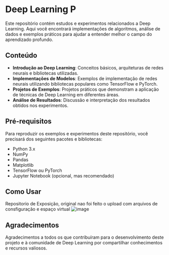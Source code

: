 # Deep Learning P

Este repositório contém estudos e experimentos relacionados a Deep Learning. Aqui você encontrará implementações de algoritmos, análise de dados e exemplos práticos para ajudar a entender melhor o campo do aprendizado profundo.

## Conteúdo

- **Introdução ao Deep Learning**: Conceitos básicos, arquiteturas de redes neurais e bibliotecas utilizadas.
- **Implementações de Modelos**: Exemplos de implementação de redes neurais utilizando bibliotecas populares como TensorFlow e PyTorch.
- **Projetos de Exemplos**: Projetos práticos que demonstram a aplicação de técnicas de Deep Learning em diferentes áreas.
- **Análise de Resultados**: Discussão e interpretação dos resultados obtidos nos experimentos.

## Pré-requisitos

Para reproduzir os exemplos e experimentos deste repositório, você precisará dos seguintes pacotes e bibliotecas:

- Python 3.x
- NumPy
- Pandas
- Matplotlib
- TensorFlow ou PyTorch
- Jupyter Notebook (opcional, mas recomendado)

## Como Usar
Repositorio de Exposição, original nao foi feito o upload com arquivos de consfiguração e espaço virtual
![image](https://github.com/user-attachments/assets/692270f7-d696-463c-a1a4-e72bd2e0049a)


## Agradecimentos

Agradecimentos a todos os que contribuíram para o desenvolvimento deste projeto e à comunidade de Deep Learning por compartilhar conhecimentos e recursos valiosos.


